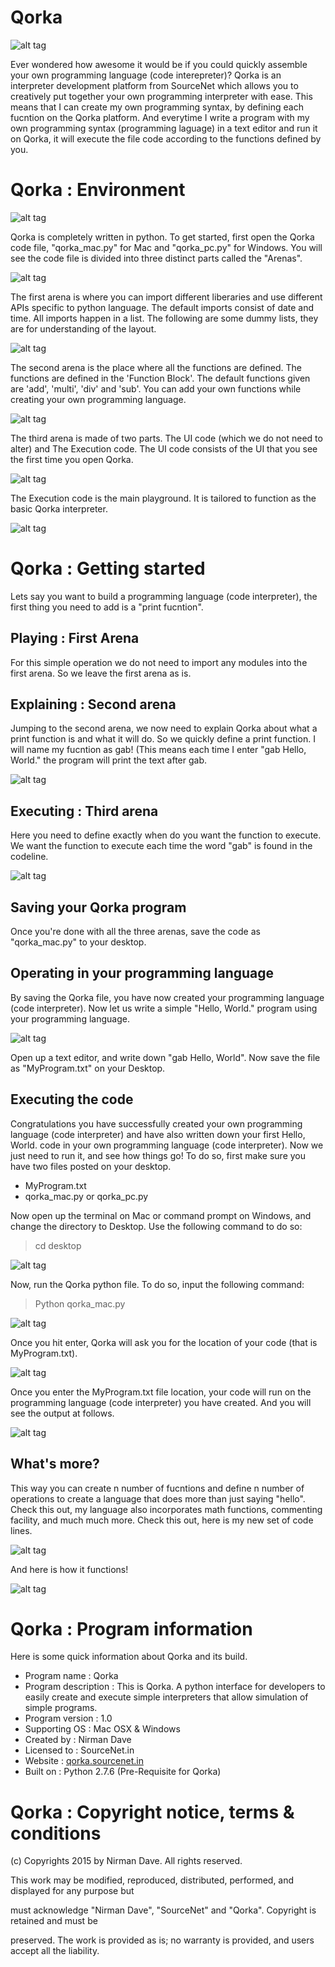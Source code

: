 Qorka
=======

![alt tag](http://3.bp.blogspot.com/-Jq-LXLknT-o/VZu1kXSJS3I/AAAAAAAAB7o/kd-Qy4_eKeA/s1600/mac-book-air-2%2Bcopy.png)

Ever wondered how awesome it would be if you could quickly assemble your own programming language (code interepreter)?
Qorka is an interpreter development platform from SourceNet which allows you to creatively put together your own programming interpreter with ease. This means that I can create my own programming syntax, by defining each fucntion on the Qorka platform. And everytime I write a program with my own programming syntax (programming laguage) in a text editor and run it on Qorka, it will execute the file code according to the functions defined by you.

Qorka : Environment
=======

![alt tag](http://2.bp.blogspot.com/-rCPA4VoA3Oc/VZu7e23nhUI/AAAAAAAAB8o/u3t4LKZUtC8/s1600/summer%2Bjam%2Bseries.jpg)

Qorka is completely written in python. To get started, first open the Qorka code file, "qorka_mac.py" for Mac and "qorka_pc.py" for Windows. You will see the code file is divided into three distinct parts called the "Arenas".

![alt tag](http://2.bp.blogspot.com/-ugHM0kKYpiI/VZu_pljBmbI/AAAAAAAAB9g/CF3k5swL1ac/s1600/Screen%2BShot%2B2015-07-07%2Bat%2B5.28.13%2BPM.png)

The first arena is where you can import different liberaries and use different APIs specific to python language. The default imports consist of date and time. All imports happen in a list. The following are some dummy lists, they are for understanding of the layout.

![alt tag](http://1.bp.blogspot.com/-i2PXETWmF08/VZu_p85oPtI/AAAAAAAAB9k/gg-efHy53co/s1600/Screen%2BShot%2B2015-07-07%2Bat%2B5.27.54%2BPM.png)

The second arena is the place where all the functions are defined. The functions are defined in the 'Function Block'. The default functions given are 'add', 'multi', 'div' and 'sub'. You can add your own functions while creating your own programming language.

![alt tag](http://3.bp.blogspot.com/-ZrE2Bf_QpH4/VZu9mK0nHsI/AAAAAAAAB80/23UH6ED9P7c/s1600/Screen%2BShot%2B2015-07-07%2Bat%2B5.21.51%2BPM.png)

The third arena is made of two parts. The UI code (which we do not need to alter) and The Execution code. 
The UI code consists of the UI that you see the first time you open Qorka.

![alt tag](http://3.bp.blogspot.com/-ifjlpb3L4D8/VZu9mw_R82I/AAAAAAAAB9A/gF_Kja85mUw/s1600/Screen%2BShot%2B2015-07-07%2Bat%2B5.21.58%2BPM.png)

The Execution code is the main playground. It is tailored to function as the basic Qorka interpreter.

![alt tag](http://4.bp.blogspot.com/-tnQLgJURNvo/VZu9nlx9qZI/AAAAAAAAB9U/k9p9z5MQx8g/s1600/Screen%2BShot%2B2015-07-07%2Bat%2B5.22.07%2BPM.png)

Qorka : Getting started
=======
Lets say you want to build a programming language (code interpreter), the first thing you need to add is a "print fucntion". 

Playing : First Arena
--------------
For this simple operation we do not need to import any modules into the first arena. So we leave the first arena as is.

Explaining : Second arena
--------------
Jumping to the second arena, we now need to explain Qorka about what a print function is and what it will do. So we quickly define a print function. I will name my fucntion as gab! (This means each time I enter "gab Hello, World." the program will print the text after gab.

![alt tag](http://2.bp.blogspot.com/-HVNfZmmHTk8/VZvO63gGpGI/AAAAAAAAB94/fyV-Ndf1d8s/s1600/Screen%2BShot%2B2015-07-07%2Bat%2B5.57.43%2BPM.png)

Executing : Third arena
--------------
Here you need to define exactly when do you want the function to execute. We want the function to execute each time the word "gab" is found in the codeline.

![alt tag](http://1.bp.blogspot.com/-fl0ewZP6c1c/VZvO7P-T0wI/AAAAAAAAB98/2DuretayVkA/s1600/Screen%2BShot%2B2015-07-07%2Bat%2B5.58.46%2BPM.png)

Saving your Qorka program
--------------
Once you're done with all the three arenas, save the code as "qorka_mac.py" to your desktop.

Operating in your programming language
--------------
By saving the Qorka file, you have now created your programming language (code interpreter). Now let us write a simple "Hello, World." program using your programming language.

![alt tag](http://3.bp.blogspot.com/-cEN3TyOmonE/VZvO7CZwL8I/AAAAAAAAB-A/NYKyLQSiBpM/s1600/Screen%2BShot%2B2015-07-07%2Bat%2B6.05.06%2BPM.png)

Open up a text editor, and write down "gab Hello, World".
Now save the file as "MyProgram.txt" on your Desktop.

Executing the code
--------------
Congratulations you have successfully created your own programming language (code interpreter) and have also written down your first Hello, World. code in your own programming language (code interpreter). Now we just need to run it, and see how things go! To do so, first make sure you have two files posted on your desktop.
- MyProgram.txt
- qorka_mac.py or qorka_pc.py

Now open up the terminal on Mac or command prompt on Windows, and change the directory to Desktop. Use the following command to do so:
> cd desktop

![alt tag](http://3.bp.blogspot.com/-4x-MBjxONJI/VZvO8Px4LJI/AAAAAAAAB-Q/8qcYbkBy4rU/s1600/Screen%2BShot%2B2015-07-07%2Bat%2B6.27.51%2BPM.png)

Now, run the Qorka python file. To do so, input the following command:
> Python qorka_mac.py

![alt tag](http://4.bp.blogspot.com/-kZdqd4sNjDw/VZvO8vlER2I/AAAAAAAAB-U/W44pr0O_zrA/s1600/Screen%2BShot%2B2015-07-07%2Bat%2B6.30.06%2BPM.png)

Once you hit enter, Qorka will ask you for the location of your code (that is MyProgram.txt).

![alt tag](http://3.bp.blogspot.com/-nK64mn2tyQU/VZvO83FIH_I/AAAAAAAAB-c/OguwnNPqPvM/s1600/Screen%2BShot%2B2015-07-07%2Bat%2B6.30.33%2BPM.png)

Once you enter the MyProgram.txt file location, your code will run on the programming language (code interpreter) you have created. And you will see the output at follows.

![alt tag](http://4.bp.blogspot.com/-bBUhtxnIVuo/VZvO9J-k4NI/AAAAAAAAB-g/ZhMRcygDPqE/s1600/Screen%2BShot%2B2015-07-07%2Bat%2B6.30.42%2BPM.png)

What's more?
--------------
This way you can create n number of fucntions and define n number of operations to create a language that does more than just saying "hello". Check this out, my language also incorporates math functions, commenting facility, and much much more. Check this out, here is my new set of code lines.

![alt tag](http://4.bp.blogspot.com/-sapGY4rKWHM/VZvQucrO3RI/AAAAAAAAB-4/D6TrFebX0ko/s1600/Screen%2BShot%2B2015-07-07%2Bat%2B6.42.36%2BPM.png)

And here is how it functions!

![alt tag](http://4.bp.blogspot.com/-P4tNIykMyt8/VZvQuijRSfI/AAAAAAAAB-0/4jrJIsNvo1Y/s1600/Screen%2BShot%2B2015-07-07%2Bat%2B6.43.43%2BPM.png)

Qorka : Program information
=======
Here is some quick information about Qorka and its build.
- Program name : Qorka
- Program description : This is Qorka. A python interface for developers to easily create and execute simple interpreters that allow simulation of simple programs.
- Program version : 1.0
- Supporting OS : Mac OSX & Windows
- Created by : Nirman Dave
- Licensed to : SourceNet.in
- Website : [qorka.sourcenet.in](http://qorka.sourcenet.in)
- Built on : Python 2.7.6 (Pre-Requisite for Qorka)

Qorka : Copyright notice, terms & conditions
=======
(c) Copyrights 2015 by Nirman Dave. All rights reserved.

This work may be modified, reproduced, distributed, performed, and displayed for any purpose but 

must acknowledge "Nirman Dave", "SourceNet" and "Qorka". Copyright is retained and must be 

preserved. The work is provided as is; no warranty is provided, and users accept all the liability.

